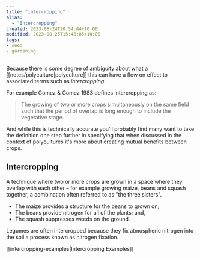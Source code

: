```yaml
---
title: "intercropping"
alias:
  - "Intercropping"
created: 2023-08-24T20:54:44+10:00
modified: 2023-08-25T15:46:05+10:00
tags:
- seed
- gardening
---
```


Because there is some degree of ambiguity about what a [[notes/polyculture|polyculture]] this can have a flow on effect to associated terms such as _intercropping_. 

For example Gomez & Gomez 1983 defines intercropping as:
> The growing of two or more crops simultaneously on the same field such that the period of overlap is long enough to include the vegetative stage.

And while this is technically accurate you'll probably find many want to take the definition one step further in specifying that when discussed in the context of polycultures it's more about creating mutual benefits between crops.

## Intercropping

A technique where two or more crops are grown in a space where they overlap with each other – for example growing maize, beans and squash together, a combination often referred to as "the three sisters".
- The maize provides a structure for the beans to grown on;
- The beans provide nitrogen for all of the plants; and,
- The squash suppresses weeds on the ground.

Legumes are often intercropped because they fix atmospheric nitrogen into the soil a process known as nitrogen fixation.

[[intercropping-examples|Intercropping Examples]]
